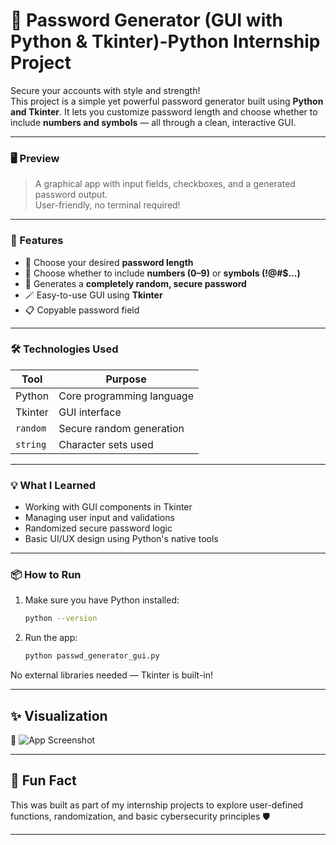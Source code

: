 # 🔐 Password Generator (GUI with Python & Tkinter)-Python Internship Project

Secure your accounts with style and strength!  
This project is a simple yet powerful password generator built using **Python and Tkinter**. It lets you customize password length and choose whether to include **numbers and symbols** — all through a clean, interactive GUI.

---

### 🖥️ Preview

> A graphical app with input fields, checkboxes, and a generated password output.  
> User-friendly, no terminal required!

---

### 🚀 Features

- 🔢 Choose your desired **password length**
- 🔐 Choose whether to include **numbers (0–9)** or **symbols (!@#$...)**
- 🎲 Generates a **completely random, secure password**
- 🪄 Easy-to-use GUI using **Tkinter**
- 📋 Copyable password field

---

### 🛠️ Technologies Used

| Tool       | Purpose                   |
|------------|----------------------------|
| Python     | Core programming language  |
| Tkinter    | GUI interface              |
| `random`   | Secure random generation   |
| `string`   | Character sets used        |

---

### 💡 What I Learned

- Working with GUI components in Tkinter
- Managing user input and validations
- Randomized secure password logic
- Basic UI/UX design using Python's native tools

---

### 📦 How to Run

1. Make sure you have Python installed:
   ```bash
   python --version
2. Run the app:
    ```bash
    python passwd_generator_gui.py

  No external libraries needed — Tkinter is built-in!

---

## ✨ Visualization

📸 ![App Screenshot](screenshot.png)

---

## 🧠 Fun Fact
This was built as part of my internship projects to explore user-defined functions, randomization, and basic cybersecurity principles 🛡️

---
